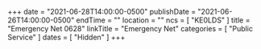 +++
date = "2021-06-28T14:00:00-0500"
publishDate = "2021-06-26T14:00:00-0500"
endTime = ""
location = ""
ncs = [ "KE0LDS" ]
title = "Emergency Net 0628"
linkTitle = "Emergency Net"
categories = [ "Public Service" ]
dates = [ "Hidden" ]
+++
